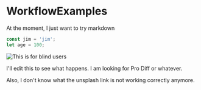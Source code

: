 # WorkflowExamples
At the moment, I just want to try markdown
```javascript
const jim = 'jim';
let age = 100;
```

![This is for blind users](http://unsplash.it/500/500?=random "This is my random image")

I'll edit this to see what happens. I am looking for Pro Diff or whatever.

Also, I don't know what the unsplash link is not working correctly anymore.
